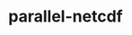 ---
title: "parallel-netcdf"
layout: cache
categories: [package, v0.20.2]
meta: {"versions": ["1.12.3"], "compilers": ["gcc@=11.1.0", "gcc@=7.3.1", "oneapi@=2023.0.0"], "oss": ["amzn2", "ubuntu20.04"], "platforms": ["linux"], "targets": ["aarch64", "neoverse_n1", "ppc64le", "x86_64", "x86_64_v3"], "stacks": ["aws-isc", "aws-isc-aarch64", "data-vis-sdk", "e4s", "e4s-oneapi", "e4s-power", "root"], "num_specs": 9, "num_specs_by_stack": {"aws-isc-aarch64": 2, "root": 9, "aws-isc": 1, "e4s-power": 1, "e4s-oneapi": 1, "data-vis-sdk": 3, "e4s": 1}}
spec_details: [{"hash": "mtqlg6ctslhohfvpzcneya3zrqpfye3g", "compiler": "gcc@=7.3.1", "versions": ["1.12.3"], "os": "amzn2", "platform": "linux", "target": "aarch64", "variants": ["build_system=autotools", "~burstbuffer", "+cxx", "+fortran", "+pic", "+shared"], "stacks": ["aws-isc-aarch64", "root"], "size": "-", "tarball": "https://binaries.spack.io/v0.20.2/build_cache/linux-amzn2-aarch64/gcc-7.3.1/parallel-netcdf-1.12.3/linux-amzn2-aarch64-gcc-7.3.1-parallel-netcdf-1.12.3-mtqlg6ctslhohfvpzcneya3zrqpfye3g.spack"}, {"hash": "q5k5nfkhpis57kh3vzln6btyyelxpfjb", "compiler": "gcc@=7.3.1", "versions": ["1.12.3"], "os": "amzn2", "platform": "linux", "target": "neoverse_n1", "variants": ["build_system=autotools", "~burstbuffer", "+cxx", "+fortran", "+pic", "+shared"], "stacks": ["aws-isc-aarch64", "root"], "size": "-", "tarball": "https://binaries.spack.io/v0.20.2/build_cache/linux-amzn2-neoverse_n1/gcc-7.3.1/parallel-netcdf-1.12.3/linux-amzn2-neoverse_n1-gcc-7.3.1-parallel-netcdf-1.12.3-q5k5nfkhpis57kh3vzln6btyyelxpfjb.spack"}, {"hash": "kvmn5uqub6eds7gltinasd2pmm7i5f5m", "compiler": "gcc@=7.3.1", "versions": ["1.12.3"], "os": "amzn2", "platform": "linux", "target": "x86_64_v3", "variants": ["build_system=autotools", "~burstbuffer", "+cxx", "+fortran", "+pic", "+shared"], "stacks": ["root", "aws-isc"], "size": "-", "tarball": "https://binaries.spack.io/v0.20.2/build_cache/linux-amzn2-x86_64_v3/gcc-7.3.1/parallel-netcdf-1.12.3/linux-amzn2-x86_64_v3-gcc-7.3.1-parallel-netcdf-1.12.3-kvmn5uqub6eds7gltinasd2pmm7i5f5m.spack"}, {"hash": "qznvb23uljmh5rbigiugkigxuxzfxnor", "compiler": "gcc@=11.1.0", "versions": ["1.12.3"], "os": "ubuntu20.04", "platform": "linux", "target": "ppc64le", "variants": ["build_system=autotools", "~burstbuffer", "+cxx", "+fortran", "+pic", "+shared"], "stacks": ["e4s-power", "root"], "size": "-", "tarball": "https://binaries.spack.io/v0.20.2/build_cache/linux-ubuntu20.04-ppc64le/gcc-11.1.0/parallel-netcdf-1.12.3/linux-ubuntu20.04-ppc64le-gcc-11.1.0-parallel-netcdf-1.12.3-qznvb23uljmh5rbigiugkigxuxzfxnor.spack"}, {"hash": "km3yofsafcaoc2ylscf5rrzrcwn4iirt", "compiler": "oneapi@=2023.0.0", "versions": ["1.12.3"], "os": "ubuntu20.04", "platform": "linux", "target": "x86_64", "variants": ["build_system=autotools", "~burstbuffer", "+cxx", "+fortran", "+pic", "+shared"], "stacks": ["root", "e4s-oneapi"], "size": "-", "tarball": "https://binaries.spack.io/v0.20.2/build_cache/linux-ubuntu20.04-x86_64/oneapi-2023.0.0/parallel-netcdf-1.12.3/linux-ubuntu20.04-x86_64-oneapi-2023.0.0-parallel-netcdf-1.12.3-km3yofsafcaoc2ylscf5rrzrcwn4iirt.spack"}, {"hash": "kydwcl4md2swnmsvjpoivzwwp24lf242", "compiler": "gcc@=11.1.0", "versions": ["1.12.3"], "os": "ubuntu20.04", "platform": "linux", "target": "x86_64_v3", "variants": ["build_system=autotools", "~burstbuffer", "+cxx", "+fortran", "+pic", "+shared"], "stacks": ["root", "data-vis-sdk"], "size": "-", "tarball": "https://binaries.spack.io/v0.20.2/build_cache/linux-ubuntu20.04-x86_64_v3/gcc-11.1.0/parallel-netcdf-1.12.3/linux-ubuntu20.04-x86_64_v3-gcc-11.1.0-parallel-netcdf-1.12.3-kydwcl4md2swnmsvjpoivzwwp24lf242.spack"}, {"hash": "sfmjhav4m7i3lbyjsxifwcbiz2ygrk6o", "compiler": "gcc@=11.1.0", "versions": ["1.12.3"], "os": "ubuntu20.04", "platform": "linux", "target": "x86_64_v3", "variants": ["build_system=autotools", "~burstbuffer", "+cxx", "+fortran", "+pic", "+shared"], "stacks": ["root", "data-vis-sdk"], "size": "-", "tarball": "https://binaries.spack.io/v0.20.2/build_cache/linux-ubuntu20.04-x86_64_v3/gcc-11.1.0/parallel-netcdf-1.12.3/linux-ubuntu20.04-x86_64_v3-gcc-11.1.0-parallel-netcdf-1.12.3-sfmjhav4m7i3lbyjsxifwcbiz2ygrk6o.spack"}, {"hash": "je5iaxieti6uwh4xphmhqziycfbtaifw", "compiler": "gcc@=11.1.0", "versions": ["1.12.3"], "os": "ubuntu20.04", "platform": "linux", "target": "x86_64_v3", "variants": ["build_system=autotools", "~burstbuffer", "+cxx", "+fortran", "+pic", "+shared"], "stacks": ["root", "data-vis-sdk"], "size": "-", "tarball": "https://binaries.spack.io/v0.20.2/build_cache/linux-ubuntu20.04-x86_64_v3/gcc-11.1.0/parallel-netcdf-1.12.3/linux-ubuntu20.04-x86_64_v3-gcc-11.1.0-parallel-netcdf-1.12.3-je5iaxieti6uwh4xphmhqziycfbtaifw.spack"}, {"hash": "q6mkbm54nhwnk6bt7wenill44i5mcier", "compiler": "gcc@=11.1.0", "versions": ["1.12.3"], "os": "ubuntu20.04", "platform": "linux", "target": "x86_64_v3", "variants": ["build_system=autotools", "~burstbuffer", "+cxx", "+fortran", "+pic", "+shared"], "stacks": ["e4s", "root"], "size": "-", "tarball": "https://binaries.spack.io/v0.20.2/build_cache/linux-ubuntu20.04-x86_64_v3/gcc-11.1.0/parallel-netcdf-1.12.3/linux-ubuntu20.04-x86_64_v3-gcc-11.1.0-parallel-netcdf-1.12.3-q6mkbm54nhwnk6bt7wenill44i5mcier.spack"}]
---